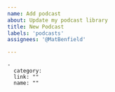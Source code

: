 ```yaml
---
name: Add podcast
about: Update my podcast library
title: New Podcast
labels: 'podcasts'
assignees: '@MatBenfield'

---
```


```
-
  category:
  link: ""
  name: ""
```
